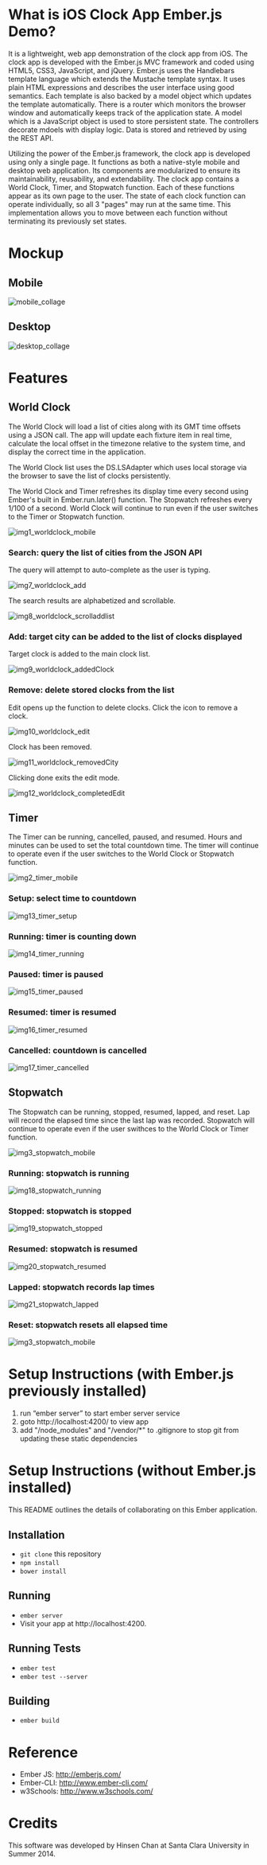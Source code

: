 # What is iOS Clock App Ember.js Demo?

It is a lightweight, web app demonstration of the clock app from iOS. The clock app is developed with the Ember.js MVC framework and coded using HTML5, CSS3, JavaScript, and jQuery. Ember.js uses the Handlebars template language which extends the Mustache template syntax. It uses plain HTML expressions and describes the user interface using good semantics. Each template is also backed by a model object which updates the template automatically. There is a router which monitors the browser window and automatically keeps track of the application state. A model which is a JavaScript object is used to store persistent state. The controllers decorate mdoels with display logic. Data is stored and retrieved by using the REST API. 

Utilizing the power of the Ember.js framework, the clock app is developed using only a single page. It functions as both a native-style mobile and desktop web application. Its components are modularized to ensure its maintainability, reusability, and extendability. The clock app contains a World Clock, Timer, and Stopwatch function. Each of these functions appear as its own page to the user. The state of each clock function can operate individually, so all 3 "pages" may run at the same time. This implementation allows you to move between each function without terminating its previously set states.

# Mockup

## Mobile

![mobile_collage](https://github.com/hinsenchan/iOS_clockapp_emberjs_demo/blob/master/readme/mobile_collage.png)

## Desktop

![desktop_collage](https://github.com/hinsenchan/iOS_clockapp_emberjs_demo/blob/master/readme/desktop_collage.png)

# Features

## World Clock

The World Clock will load a list of cities along with its GMT time offsets using a JSON call. The app will update each fixture item in real time, calculate the local offset in the timezone relative to the system time, and display the correct time in the application.

The World Clock list uses the DS.LSAdapter which uses local storage via the browser to save the list of clocks persistently.

The World Clock and Timer refreshes its display time every second using Ember's built in Ember.run.later() function. The Stopwatch refreshes every 1/100 of a second. World Clock will continue to run even if the user switches to the Timer or Stopwatch function.

![img1_worldclock_mobile](https://github.com/hinsenchan/iOS_clockapp_emberjs_demo/blob/master/readme/img1_worldclock_mobile.png)

### Search: query the list of cities from the JSON API

The query will attempt to auto-complete as the user is typing.

![img7_worldclock_add](https://github.com/hinsenchan/iOS_clockapp_emberjs_demo/blob/master/readme/img7_worldclock_add.png)

The search results are alphabetized and scrollable.

![img8_worldclock_scrolladdlist](https://github.com/hinsenchan/iOS_clockapp_emberjs_demo/blob/master/readme/img8_worldclock_scrolladdlist.png)

### Add: target city can be added to the list of clocks displayed

Target clock is added to the main clock list.

![img9_worldclock_addedClock](https://github.com/hinsenchan/iOS_clockapp_emberjs_demo/blob/master/readme/img9_worldclock_addedClock.png)

### Remove: delete stored clocks from the list

Edit opens up the function to delete clocks. Click the icon to remove a clock.

![img10_worldclock_edit](https://github.com/hinsenchan/iOS_clockapp_emberjs_demo/blob/master/readme/img10_worldclock_edit.png)

Clock has been removed.

![img11_worldclock_removedCity](https://github.com/hinsenchan/iOS_clockapp_emberjs_demo/blob/master/readme/img11_worldclock_removedCity.png)

Clicking done exits the edit mode.

![img12_worldclock_completedEdit](https://github.com/hinsenchan/iOS_clockapp_emberjs_demo/blob/master/readme/img12_worldclock_completedEdit.png)

## Timer

The Timer can be running, cancelled, paused, and resumed. Hours and minutes can be used to set the total countdown time. The timer will continue to operate even if the user switches to the World Clock or Stopwatch function.

![img2_timer_mobile](https://github.com/hinsenchan/iOS_clockapp_emberjs_demo/blob/master/readme/img2_timer_mobile.png)

### Setup: select time to countdown

![img13_timer_setup](https://github.com/hinsenchan/iOS_clockapp_emberjs_demo/blob/master/readme/img13_timer_setup.png)

### Running: timer is counting down

![img14_timer_running](https://github.com/hinsenchan/iOS_clockapp_emberjs_demo/blob/master/readme/img14_timer_running.png)

### Paused: timer is paused

![img15_timer_paused](https://github.com/hinsenchan/iOS_clockapp_emberjs_demo/blob/master/readme/img15_timer_paused.png)

### Resumed: timer is resumed

![img16_timer_resumed](https://github.com/hinsenchan/iOS_clockapp_emberjs_demo/blob/master/readme/img16_timer_resumed.png)

### Cancelled: countdown is cancelled

![img17_timer_cancelled](https://github.com/hinsenchan/iOS_clockapp_emberjs_demo/blob/master/readme/img17_timer_cancelled.png)

## Stopwatch

The Stopwatch can be running, stopped, resumed, lapped, and reset. Lap will record the elapsed time since the last lap was recorded. Stopwatch will continue to operate even if the user swithces to the World Clock or Timer function.

![img3_stopwatch_mobile](https://github.com/hinsenchan/iOS_clockapp_emberjs_demo/blob/master/readme/img3_stopwatch_mobile.png)

### Running: stopwatch is running

![img18_stopwatch_running](https://github.com/hinsenchan/iOS_clockapp_emberjs_demo/blob/master/readme/img18_stopwatch_running.png)

### Stopped: stopwatch is stopped

![img19_stopwatch_stopped](https://github.com/hinsenchan/iOS_clockapp_emberjs_demo/blob/master/readme/img19_stopwatch_stopped.png)

### Resumed: stopwatch is resumed

![img20_stopwatch_resumed](https://github.com/hinsenchan/iOS_clockapp_emberjs_demo/blob/master/readme/img20_stopwatch_resumed.png)

### Lapped: stopwatch records lap times

![img21_stopwatch_lapped](https://github.com/hinsenchan/iOS_clockapp_emberjs_demo/blob/master/readme/img21_stopwatch_lapped.png)

### Reset: stopwatch resets all elapsed time

![img3_stopwatch_mobile](https://github.com/hinsenchan/iOS_clockapp_emberjs_demo/blob/master/readme/img3_stopwatch_mobile.png)

# Setup Instructions (with Ember.js previously installed)

1. run “ember server” to start ember server service
2. goto http://localhost:4200/ to view app
3. add "/node_modules" and "/vendor/*" to .gitignore to stop git from updating these static dependencies

# Setup Instructions (without Ember.js installed)

This README outlines the details of collaborating on this Ember application.

## Installation

* `git clone` this repository
* `npm install`
* `bower install`

## Running

* `ember server`
* Visit your app at http://localhost:4200.

## Running Tests

* `ember test`
* `ember test --server`

## Building

* `ember build`

# Reference

* Ember JS: http://emberjs.com/
* Ember-CLI: http://www.ember-cli.com/
* w3Schools: http://www.w3schools.com/

# Credits

This software was developed by Hinsen Chan at Santa Clara University in Summer 2014.
